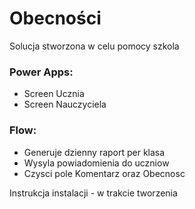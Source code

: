 # Obecności
Solucja stworzona w celu pomocy szkola 


### Power Apps:
- Screen Ucznia
- Screen Nauczyciela

### Flow:
- Generuje dzienny raport per klasa
- Wysyla powiadomienia do uczniow
- Czysci pole Komentarz oraz Obecnosc

Instrukcja instalacji - w trakcie tworzenia
